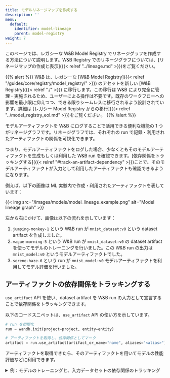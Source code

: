 ```yaml
---
title: モデルリネージマップを作成する
description: ''
menu:
  default:
    identifier: model-lineage
    parent: model-registry
weight: 7
---
```


このページでは、レガシーな W&B Model Registry でリネージグラフを作成する方法について説明します。W&B Registry でのリネージグラフについては、[リネージマップの作成と表示]({{< relref "../lineage.md" >}})をご覧ください。

{{% alert %}}
W&B は、レガシーな [W&B Model Registry]({{< relref "/guides/core/registry/model_registry/" >}}) のアセットを新しい [W&B Registry]({{< relref "./" >}}) に移行します。この移行は W&B により完全に管理・実施されるため、ユーザーによる操作は不要です。既存のワークフローへの影響を最小限に抑えつつ、できる限りシームレスに移行されるよう設計されています。詳細は [レガシー Model Registry からの移行]({{< relref "../model_registry_eol.md" >}})をご覧ください。
{{% /alert %}}

モデルアーティファクトを W&B にログすることで活用できる便利な機能の 1 つがリネージグラフです。リネージグラフでは、それぞれの run で記録・利用されたアーティファクトの関係を可視化できます。

つまり、モデルアーティファクトをログした場合、少なくともそのモデルアーティファクトを生成もしくは利用した W&B run を確認できます。[依存関係をトラッキングする]({{< relref "#track-an-artifact-dependency" >}})ことで、そのモデルアーティファクトが入力として利用したアーティファクトも確認できるようになります。

例えば、以下の画像は ML 実験内で作成・利用されたアーティファクトを表しています：

{{< img src="/images/models/model_lineage_example.png" alt="Model lineage graph" >}}

左から右にかけて、画像は以下の流れを示しています：
1. `jumping-monkey-1` という W&B run が `mnist_dataset:v0` という dataset artifact を作成しました。
2. `vague-morning-5` という W&B run が `mnist_dataset:v0` の dataset artifact を使ってモデルのトレーニングを行いました。この W&B run の出力は `mnist_model:v0` というモデルアーティファクトでした。
3. `serene-haze-6` という run が `mnist_model:v0` モデルアーティファクトを利用してモデル評価を行いました。

## アーティファクトの依存関係をトラッキングする

`use_artifact` API を使い、dataset artifact を W&B run の入力として宣言することで依存関係をトラッキングできます。

以下のコードスニペットは、`use_artifact` API の使い方を示しています。

```python
# run を初期化
run = wandb.init(project=project, entity=entity)

# アーティファクトを取得し、依存関係としてマーク
artifact = run.use_artifact(artifact_or_name="name", aliases="<alias>")
```

アーティファクトを取得できたら、そのアーティファクトを用いてモデルの性能評価などに利用できます。

<details>

<summary>例：モデルのトレーニングと、入力データセットの依存関係のトラッキング</summary>

```python
job_type = "train_model"

config = {
    "optimizer": "adam",  # オプティマイザーの設定
    "batch_size": 128,    # バッチサイズ
    "epochs": 5,          # エポック数
    "validation_split": 0.1, # 検証データの割合
}

run = wandb.init(project=project, job_type=job_type, config=config)

version = "latest"
name = "{}:{}".format("{}_dataset".format(model_use_case_id), version)

artifact = run.use_artifact(name)

train_table = artifact.get("train_table")
x_train = train_table.get_column("x_train", convert_to="numpy")
y_train = train_table.get_column("y_train", convert_to="numpy")

# config 辞書の値を変数に展開（アクセスしやすくするため）
num_classes = 10
input_shape = (28, 28, 1)
loss = "categorical_crossentropy"
optimizer = run.config["optimizer"]
metrics = ["accuracy"]
batch_size = run.config["batch_size"]
epochs = run.config["epochs"]
validation_split = run.config["validation_split"]

# モデルのアーキテクチャーを作成
model = keras.Sequential(
    [
        layers.Input(shape=input_shape),
        layers.Conv2D(32, kernel_size=(3, 3), activation="relu"),
        layers.MaxPooling2D(pool_size=(2, 2)),
        layers.Conv2D(64, kernel_size=(3, 3), activation="relu"),
        layers.MaxPooling2D(pool_size=(2, 2)),
        layers.Flatten(),
        layers.Dropout(0.5),
        layers.Dense(num_classes, activation="softmax"),
    ]
)
model.compile(loss=loss, optimizer=optimizer, metrics=metrics)

# トレーニングデータのラベルをカテゴリ変数へ変換
y_train = keras.utils.to_categorical(y_train, num_classes)

# トレーニング・テストセットの作成
x_t, x_v, y_t, y_v = train_test_split(x_train, y_train, test_size=0.33)

# モデルの学習
model.fit(
    x=x_t,
    y=y_t,
    batch_size=batch_size,
    epochs=epochs,
    validation_data=(x_v, y_v),
    callbacks=[WandbCallback(log_weights=True, log_evaluation=True)],
)

# モデルをローカルに保存
path = "model.h5"
model.save(path)

path = "./model.h5"
registered_model_name = "MNIST-dev"
name = "mnist_model"

run.link_model(path=path, registered_model_name=registered_model_name, name=name)
run.finish()
```

</details>